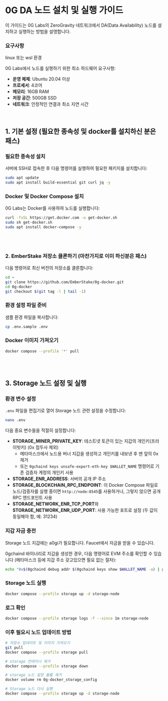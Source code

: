 # 0G DA 노드 설치 및 실행 가이드

이 가이드는 0G Labs의 ZeroGravity 네트워크에서 DA(Data Availability) 노드를 설치하고 실행하는 방법을 설명합니다.

### 요구사항

linux 또는 wsl 환경

0G Labs에서 노드를 실행하기 위한 최소 하드웨어 요구사항:

- **운영 체제**: Ubuntu 20.04 이상
- **프로세서**: 4코어
- **메모리**: 16GB RAM
- **저장 공간**: 500GB SSD
- **네트워크**: 안정적인 연결과 최소 지연 시간
<br>
  
## 1. 기본 설정 (필요한 종속성 및 docker를 설치하신 분은 패스)

### 필요한 종속성 설치

서버에 SSH로 접속한 후 다음 명령어를 실행하여 필요한 패키지를 설치합니다:

```bash
sudo apt update
sudo apt install build-essential git curl jq -y
```

### Docker 및 Docker Compose 설치

0G Labs는 Docker를 사용하여 노드를 실행합니다:

```bash
curl -fsSL https://get.docker.com -o get-docker.sh
sudo sh get-docker.sh
sudo apt install docker-compose -y
```
<br>
<br>

### 2. EmberStake 저장소 클론하기 (마찬가지로 이미 하신분은 패스)

다음 명령어로 최신 버전의 저장소를 클론합니다:

```bash
cd ~
git clone https://github.com/EmberStake/0g-docker.git
cd 0g-docker
git checkout $(git tag -l | tail -1)
```

### 환경 설정 파일 준비

샘플 환경 파일을 복사합니다:

```bash
cp .env.sample .env
```

### Docker 이미지 가져오기

```bash
docker compose --profile '*' pull
```
<br>
<br>

## 3. Storage 노드 설정 및 실행


### 환경 변수 설정

`.env` 파일을 편집기로 열어 Storage 노드 관련 설정을 수정합니다:

```bash
nano .env
```

다음 중요 변수들을 적절히 설정합니다:

- **STORAGE_MINER_PRIVATE_KEY**: 테스트넷 토큰이 있는 지갑의 개인키(프라이빗키) (0x 접두사 제외)
  - 메타마스크에서 노드용 버너 지갑을 생성하고 개인키를 내보낸 후 맨 앞의 0x 제거
  - 또는 `0gchaind keys unsafe-export-eth-key $WALLET_NAME` 명령어로 기존 검증자 계정의 개인키 사용
- **STORAGE_ENR_ADDRESS**: 서버의 공개 IP 주소
- **STORAGE_BLOCKCHAIN_RPC_ENDPOINT**: 이 Docker Compose 파일로 노드/검증자를 실행 중이면 `http://node:8545`를 사용하거나, 그렇지 않으면 공개 RPC 엔드포인트 사용
- **STORAGE_NETWORK_ENR_TCP_PORT**와 **STORAGE_NETWORK_ENR_UDP_PORT**: 사용 가능한 포트로 설정 (두 값이 동일해야 함, 예: 31234)

### 지갑 자금 충전

Storage 노드 지갑에는 a0gi가 필요합니다. Faucet에서 자금을 받을 수 있습니다.

0gchaind 바이너리로 지갑을 생성한 경우, 다음 명령어로 EVM 주소를 확인할 수 있습니다 (메타마스크 등에 지갑 주소 갖고있으면 필요 없는 절차):

```bash
echo "0x$(0gchaind debug addr $(0gchaind keys show $WALLET_NAME -a) | grep hex | awk '{print $3}')"
```

### Storage 노드 실행

```bash
docker compose --profile storage up -d storage-node
```

### 로그 확인

```bash
docker compose --profile storage logs -f --since 1m storage-node
```

### 이후 필요시 노드 업데이트 방법

```bash
# 저장소 업데이트 및 이미지 가져오기
git pull
docker compose --profile storage pull

# storage 컨테이너 제거
docker compose --profile storage down

# storage 노드 설정 볼륨 제거
docker volume rm 0g-docker_storage_config

# Storage 노드 다시 실행
docker compose --profile storage up -d storage-node
```
